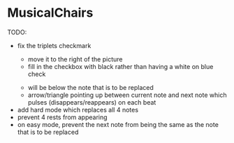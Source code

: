 # MusicalChairs
TODO:<br>
<ul>
  <li>fix the triplets checkmark</li>
  <ul>
    <li>move it to the right of the picture</li>
    <li>fill in the checkbox with black rather than having a white on blue check</li>
  </ul>
  <ul>
	<li>will be below the note that is to be replaced</li>
	<li>arrow/triangle pointing up between current note and next note which pulses (disappears/reappears) on each beat</li>
  </ul>
  <li>add hard mode which replaces all 4 notes</li>
  <li>prevent 4 rests from appearing</li>
  <li>on easy mode, prevent the next note from being the same as the note that is to be replaced</li>
</ul>
